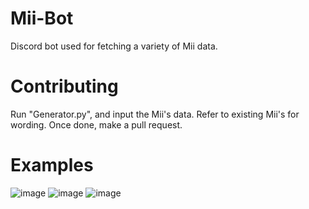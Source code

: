 # Mii-Bot
Discord bot used for fetching a variety of Mii data.

# Contributing
Run "Generator.py", and input the Mii's data. Refer to existing Mii's for wording. Once done, make a pull request.

# Examples
![image](https://user-images.githubusercontent.com/82438230/173198988-aa901174-3912-4a28-9590-be89082f9988.png)
![image](https://user-images.githubusercontent.com/82438230/174340951-b030dfe3-d3cb-4960-9ed2-d107d790cff3.png)
![image](https://user-images.githubusercontent.com/82438230/174340990-c853811c-9e3b-41bf-b3dd-a6ac32883fe6.png)

